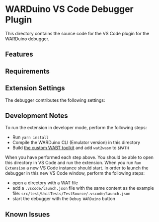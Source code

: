 # WARDuino VS Code Debugger Plugin

This directory contains the source code for the VS Code plugin for the WARDuino debugger.

## Features


## Requirements


## Extension Settings

The debugger contributes the following settings:

## Development Notes

To run the extension in developer mode, perform the following steps:

- Run `yarn install`
- Compile the WARDuino CLI (Emulator version) in this directory
- Build [the custom WABT toolkit](https://github.com/TOPLLab/wabt) and add `wat2wasm` to `$PATH`

When you have performed each step above. You should be able to open this directory in VS Code and run the extension.
When you run `Run Extension` a new VS Code instance should start.
In order to launch the debugger in this new VS Code window, perform the following steps:

- open a directory with a WAT file
- add a `.vscode/launch.json` file with the same content as the example file: `src/test/UnitTests/TestSource/.vscode/launch.json`
- start the debugger with the `Debug WARDuino` button

## Known Issues


